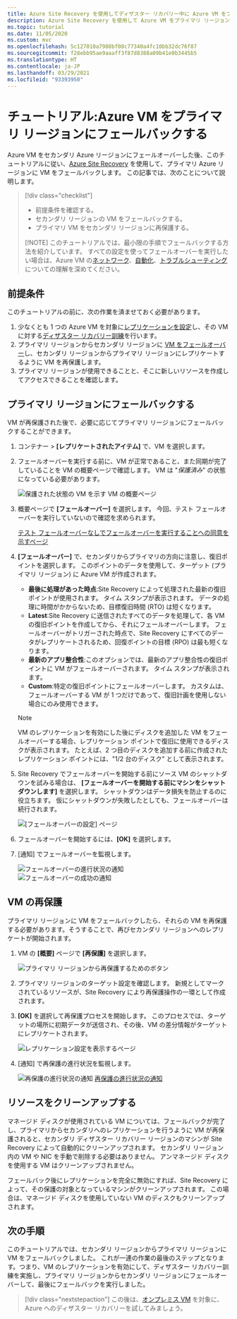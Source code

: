```yaml
---
title: Azure Site Recovery を使用してディザスター リカバリー中に Azure VM をプライマリ リージョンにフェールバックするチュートリアル。
description: Azure Site Recovery を使用して Azure VM をプライマリ リージョンにフェールバックする方法についてのチュートリアル。
ms.topic: tutorial
ms.date: 11/05/2020
ms.custom: mvc
ms.openlocfilehash: 5c127010a7988bf08c77340a4fc10bb32dc76f87
ms.sourcegitcommit: f28ebb95ae9aaaff3f87d8388a09b41e0b3445b5
ms.translationtype: HT
ms.contentlocale: ja-JP
ms.lasthandoff: 03/29/2021
ms.locfileid: "93393950"
---
```

# <a name="tutorial-fail-back-azure-vm-to-the-primary-region"></a>チュートリアル:Azure VM をプライマリ リージョンにフェールバックする

Azure VM をセカンダリ Azure リージョンにフェールオーバーした後、このチュートリアルに従い、[Azure Site Recovery](site-recovery-overview.md) を使用して、プライマリ Azure リージョンに VM をフェールバックします。  この記事では、次のことについて説明します。

> [!div class="checklist"]
> 
> * 前提条件を確認する。
> * セカンダリ リージョンの VM をフェールバックする。
> * プライマリ VM をセカンダリ リージョンに再保護する。
> 
> [!NOTE]
> このチュートリアルでは、最小限の手順でフェールバックする方法を紹介しています。 すべての設定を使ってフェールオーバーを実行したい場合は、Azure VM の[ネットワーク](azure-to-azure-about-networking.md)、[自動化](azure-to-azure-powershell.md)、[トラブルシューティング](azure-to-azure-troubleshoot-errors.md)についての理解を深めてください。



## <a name="prerequisites"></a>前提条件

このチュートリアルの前に、次の作業を済ませておく必要があります。

1. 少なくとも 1 つの Azure VM を対象に[レプリケーションを設定](azure-to-azure-tutorial-enable-replication.md)し、その VM に対する[ディザスター リカバリー訓練](azure-to-azure-tutorial-dr-drill.md)を行います。
2. プライマリ リージョンからセカンダリ リージョンに [VM をフェールオーバー](azure-to-azure-tutorial-failover-failback.md)し、セカンダリ リージョンからプライマリ リージョンにレプリケートするように VM を再保護します。 
3. プライマリ リージョンが使用できることと、そこに新しいリソースを作成してアクセスできることを確認します。

## <a name="fail-back-to-the-primary-region"></a>プライマリ リージョンにフェールバックする

VM が再保護された後で、必要に応じてプライマリ リージョンにフェールバックすることができます。

1. コンテナー > **[レプリケートされたアイテム]** で、VM を選択します。

2. フェールオーバーを実行する前に、VM が正常であること、また同期が完了していることを VM の概要ページで確認します。 VM は "*保護済み*" の状態になっている必要があります。

    ![保護された状態の VM を示す VM の概要ページ](./media/azure-to-azure-tutorial-failback/protected-state.png)

3. 概要ページで **[フェールオーバー]** を選択します。 今回、テスト フェールオーバーを実行していないので確認を求められます。

    [テスト フェールオーバーなしでフェールオーバーを実行することへの同意を示すページ](./media/azure-to-azure-tutorial-failback/no-test.png)

4. **[フェールオーバー]** で、セカンダリからプライマリの方向に注意し、復旧ポイントを選択します。 このポイントのデータを使用して、ターゲット (プライマリ リージョン) に Azure VM が作成されます。
   - **最後に処理があった時点**:Site Recovery によって処理された最新の復旧ポイントが使用されます。 タイム スタンプが表示されます。 データの処理に時間がかからないため、目標復旧時間 (RTO) は短くなります。
   -  **Latest**:Site Recovery に送信されたすべてのデータを処理して、各 VM の復旧ポイントを作成してから、それにフェールオーバーします。 フェールオーバーがトリガーされた時点で、Site Recovery にすべてのデータがレプリケートされるため、回復ポイントの目標 (RPO) は最も短くなります。
   - **最新のアプリ整合性**:このオプションでは、最新のアプリ整合性の復旧ポイントに VM がフェールオーバーされます。 タイム スタンプが表示されます。
   - **Custom**:特定の復旧ポイントにフェールオーバーします。 カスタムは、フェールオーバーする VM が 1 つだけであって、復旧計画を使用しない場合にのみ使用できます。

    > [!NOTE]
    > VM のレプリケーションを有効にした後にディスクを追加した VM をフェールオーバーする場合、レプリケーション ポイントで復旧に使用できるディスクが表示されます。 たとえば、2 つ目のディスクを追加する前に作成されたレプリケーション ポイントには、"1/2 台のディスク" として表示されます。

4. Site Recovery でフェールオーバーを開始する前にソース VM のシャットダウンを試みる場合は、 **[フェールオーバーを開始する前にマシンをシャットダウンします]** を選択します。 シャットダウンはデータ損失を防止するのに役立ちます。 仮にシャットダウンが失敗したとしても、フェールオーバーは続行されます。 

    ![[フェールオーバーの設定] ページ](./media/azure-to-azure-tutorial-failback/failover.png)    

3. フェールオーバーを開始するには、**[OK]** を選択します。
4. [通知] でフェールオーバーを監視します。

    ![フェールオーバーの進行状況の通知](./media/azure-to-azure-tutorial-failback/notification-progress.png)  
    ![フェールオーバーの成功の通知](./media/azure-to-azure-tutorial-failback/notification-success.png)   

## <a name="reprotect-vms"></a>VM の再保護

プライマリ リージョンに VM をフェールバックしたら、それらの VM を再保護する必要があります。そうすることで、再びセカンダリ リージョンへのレプリケートが開始されます。

1. VM の **[概要]** ページで **[再保護]** を選択します。

    ![プライマリ リージョンから再保護するためのボタン](./media/azure-to-azure-tutorial-failback/reprotect.png)  

2. プライマリ リージョンのターゲット設定を確認します。 新規としてマークされているリソースが、Site Recovery により再保護操作の一環として作成されます。
3. **[OK]** を選択して再保護プロセスを開始します。 このプロセスでは、ターゲットの場所に初期データが送信され、その後、VM の差分情報がターゲットにレプリケートされます。

     ![レプリケーション設定を表示するページ](./media/azure-to-azure-tutorial-failback/replication-settings.png) 

4. [通知] で再保護の進行状況を監視します。 

    ![再保護の進行状況の通知](./media/azure-to-azure-tutorial-failback/notification-reprotect-start.png) [再保護の進行状況の通知](./media/azure-to-azure-tutorial-failback/notification-reprotect-finish.png)
    
  

## <a name="clean-up-resources"></a>リソースをクリーンアップする

マネージド ディスクが使用されている VM については、フェールバックが完了し、プライマリからセカンダリへのレプリケーションを行うように VM が再保護されると、セカンダリ ディザスター リカバリー リージョンのマシンが Site Recovery によって自動的にクリーンアップされます。 セカンダリ リージョン内の VM や NIC を手動で削除する必要はありません。 アンマネージド ディスクを使用する VM はクリーンアップされません。

フェールバック後にレプリケーションを完全に無効にすれば、Site Recovery によって、その保護の対象となっているマシンがクリーンアップされます。 この場合は、マネージド ディスクを使用していない VM のディスクもクリーンアップされます。 
 
## <a name="next-steps"></a>次の手順

このチュートリアルでは、セカンダリ リージョンからプライマリ リージョンに VM をフェールバックしました。 これが一連の作業の最後のステップとなります。つまり、VM のレプリケーションを有効にして、ディザスター リカバリー訓練を実施し、プライマリ リージョンからセカンダリ リージョンにフェールオーバーして、最後にフェールバックを実行しました。

> [!div class="nextstepaction"]
> この後は、[オンプレミス VM](vmware-azure-tutorial-prepare-on-premises.md) を対象に、Azure へのディザスター リカバリーを試してみましょう。

